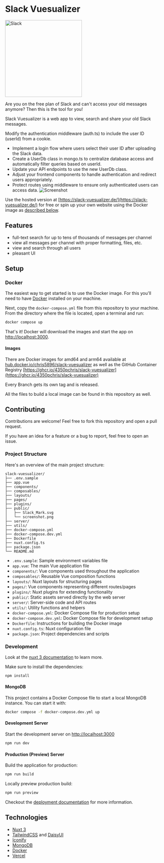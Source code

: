 # Slack Vuesualizer

<img alt="Slack" width="250" height="250" src="./public/Slack_Mark.svg"/>

Are you on the free plan of Slack and can't access your old messages anymore?
Then this is the tool for you!

Slack Vuesualizer is a web app to view, search and share your old Slack messages.

Modify the authentication middleware (auth.ts) to include the user ID (userId) from a cookie.
* Implement a login flow where users select their user ID after uploading the Slack data.
* Create a UserDb class in mongo.ts to centralize database access and automatically filter queries based on userId.
* Update your API endpoints to use the new UserDb class.
* Adjust your frontend components to handle authentication and redirect users appropriately.
* Protect routes using middleware to ensure only authenticated users can access data.
![Screenshot](./public/screenshot.png)



Use the hosted version at [https://slack-vuesualizer.de/](https://slack-vuesualizer.de/) for free or spin up your own website using the Docker image as [described below](#setup).

## Features

* full-text search for up to tens of thousands of messages per channel
* view all messages per channel with proper formatting, files, etc.
* view and search through all users
* pleasant UI

## Setup

### Docker

The easiest way to get started is to use the Docker image.
For this you'll need to have [Docker](https://www.docker.com/) installed on your machine.

Next, copy the `docker-compose.yml` file from this repository to your machine.
From the directory where the file is located, open a terminal and run:

```bash
docker compose up
```

That's it! Docker will download the images and start the app on [http://localhost:3000](http://localhost:3000).

#### Images

There are Docker images for amd64 and arm64 available at [hub.docker.io/chris5896/slack-vuesualizer](https://hub.docker.com/repository/docker/chris5896/slack-vuesualizer) as well as the GitHub Container Registry [https://ghcr.io/4350pchris/slack-vuesualizer](https://ghcr.io/4350pchris/slack-vuesualizer)

Every Branch gets its own tag and is released.

All the files to build a local image can be found in this repository as well.

## Contributing

Contributions are welcome! Feel free to fork this repository and open a pull request.

If you have an idea for a feature or a bug to report, feel free to open an issue.

### Project Structure

Here's an overview of the main project structure:

```
slack-vuesualizer/
├── .env.sample
├── app.vue
├── components/
├── composables/
├── layouts/
├── pages/
├── plugins/
├── public/
│   ├── Slack_Mark.svg
│   └── screenshot.png
├── server/
├── utils/
├── docker-compose.yml
├── docker-compose.dev.yml
├── Dockerfile
├── nuxt.config.ts
├── package.json
└── README.md
```

- `.env.sample`: Sample environment variables file
- `app.vue`: The main Vue application file
- `components/`: Vue components used throughout the application
- `composables/`: Reusable Vue composition functions
- `layouts/`: Nuxt layouts for structuring pages
- `pages/`: Vue components representing different routes/pages
- `plugins/`: Nuxt plugins for extending functionality
- `public/`: Static assets served directly by the web server
- `server/`: Server-side code and API routes
- `utils/`: Utility functions and helpers
- `docker-compose.yml`: Docker Compose file for production setup
- `docker-compose.dev.yml`: Docker Compose file for development setup
- `Dockerfile`: Instructions for building the Docker image
- `nuxt.config.ts`: Nuxt configuration file
- `package.json`: Project dependencies and scripts

### Development

Look at the [nuxt 3 documentation](https://nuxt.com) to learn more.

Make sure to install the dependencies:

```bash
npm install
```

#### MongoDB

This project contains a Docker Compose file to start a local MongoDB instance. You can start it with:

```bash
docker compose -f docker-compose.dev.yml up
```

#### Development Server

Start the development server on [http://localhost:3000](http://localhost:3000)

```bash
npm run dev
```

#### Production (Preview) Server

Build the application for production:

```bash
npm run build
```

Locally preview production build:

```bash
npm run preview
```

Checkout the [deployment documentation](https://nuxt.com/docs/getting-started/deployment) for more information.

## Technologies

* [Nuxt 3](https://v3.nuxtjs.org/)
* [TailwindCSS](https://tailwindcss.com/) and [DaisyUI](https://daisyui.com)
* [Iconify](https://github.com/iconify/iconify)
* [MongoDB](https://www.mongodb.com/)
* [Docker](https://www.docker.com/)
* [Vercel](https://vercel.com/)
